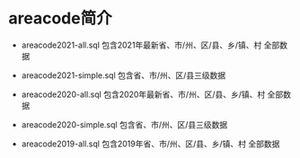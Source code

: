 # areacode简介

* areacode2021-all.sql 包含2021年最新省、市/州、区/县、乡/镇、村 全部数据

* areacode2021-simple.sql 包含省、市/州、区/县三级数据

* areacode2020-all.sql 包含2020年最新省、市/州、区/县、乡/镇、村 全部数据

* areacode2020-simple.sql 包含省、市/州、区/县三级数据

* areacode2019-all.sql 包含2019年省、市/州、区/县、乡/镇、村 全部数据

